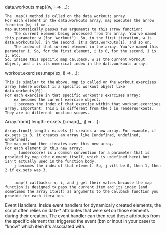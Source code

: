 data.workouts.map((w, i) => ...):

    The .map() method is called on the data.workouts array.
    For each element in the data.workouts array, map executes the arrow function (w, i) => ....
    map automatically passes two arguments to this arrow function:
        The current element being processed from the array. You've named this parameter w (for "workout"). So, in the first iteration, w is data.workouts[0], in the second, it's data.workouts[1], and so on.
        The index of that current element in the array. You've named this parameter i. So, for the first element, i is 0, for the second, i is 1, etc.
    So, inside this specific map callback, w is the current workout object, and i is its numerical index in the data.workouts array.

workout.exercises.map((ex, i) => ...):

    This is similar to the above. map is called on the workout.exercises array (where workout is a specific workout object like data.workouts[0]).
    For each exercise in that specific workout's exercises array:
        ex becomes the current exercise object.
        i becomes the index of that exercise within that workout.exercises array. Important: This i is different from the i in renderWorkouts. They are in different function scopes.

Array.from({ length: ex.sets }).map((\_, j) => ...):

    Array.from({ length: ex.sets }) creates a new array. For example, if ex.sets is 3, it creates an array like [undefined, undefined, undefined].
    The map method then iterates over this new array.
    For each element in this new array:
        _ (underscore) is a common convention for a parameter that is provided by map (the element itself, which is undefined here) but isn't actually used in the function body.
        j becomes the index of that element. So, j will be 0, then 1, then 2 if ex.sets was 3.


        .map() callbacks: w, i, and j get their values because the map function is designed to pass the current item and its index (and sometimes the array itself) as arguments to the callback function you provide for each iteration.

Event Handlers: Inside event handlers for dynamically created elements, the script often relies on data-\* attributes that were set on those elements during their creation. The event handler can then read these attributes from the specific element that triggered the event (btn or input in your case) to "know" which item it's associated with.
